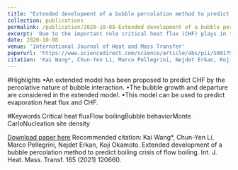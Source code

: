 ```yaml
---
title: "Extended development of a bubble percolation method to predict boiling crisis of flow boiling"
collection: publications
permalink: /publication/2020-10-08-Extended development of a bubble percolation method to predict boiling crisis of flow boiling
excerpt: 'Due to the important role critical heat flux (CHF) plays in the nucleate boiling field, it is of great significance to study CHF, especially the mechanism of boiling crisis occurrence. In this study, an extended numerical model to predict CHF for flow boiling was proposed based on the Monte Carlo method. This model considers of the bubble generation, bubble growth and bubble departure. CHF was assumed based on the percolative nature of bubble interactions. Numerical simulation results showed good agreement with the experimental results, which demonstrated that this model was able to be used to predict CHF. Further works are needed to apply this model to a wider range of experiments and other working conditions.'
date: 2020-10-08
venue: 'International Journal of Heat and Mass Transfer'
paperurl: 'https://www.sciencedirect.com/science/article/abs/pii/S0017931020335961'
citation: 'Kai Wang*, Chun-Yen Li, Marco Pellegrini, Nejdet Erkan, Koji Okamoto. Extended development of a bubble percolation method to predict boiling crisis of flow boiling. Int. J. Heat. Mass. Transf. 165 (2021) 120660.'
---
```

#Highlights
•An extended model has been proposed to predict CHF by the percolative nature of bubble interaction.
•The bubble growth and departure are considered in the extended model.
•This model can be used to predict evaporation heat flux and CHF.

#Keywords
Critical heat fluxFlow boilingBubble behaviorMonte CarloNucleation site density

[Download paper here](https://www.sciencedirect.com/science/article/abs/pii/S0017931020335961)
Recommended citation: Kai Wang*, Chun-Yen Li, Marco Pellegrini, Nejdet Erkan, Koji Okamoto. Extended development of a bubble percolation method to predict boiling crisis of flow boiling. Int. J. Heat. Mass. Transf. 165 (2021) 120660.
